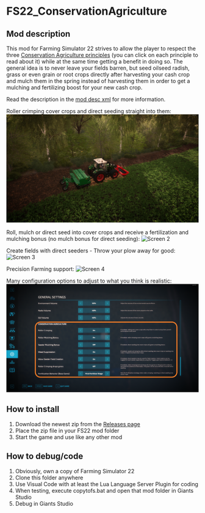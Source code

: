 # FS22_ConservationAgriculture

## Mod description

This mod for Farming Simulator 22 strives to allow the player to respect the three [Conservation Agriculture principles](https://www.fao.org/conservation-agriculture/en/) (you can click on each principle to read about it) while at the same time getting a benefit in doing so. The general idea is to never leave your fields barren, but seed oilseed radish, grass or even grain or root crops directly after harvesting your cash crop and mulch them in the spring instead of harvesting them
in order to get a mulching and fertilizing boost for your new cash crop.

Read the description in the [mod desc xml](modDesc.xml) for more information.

Roller crimping cover crops and direct seeding straight into them:
![Screen 1](screenshots/Screenshot1.png)

Roll, mulch or direct seed into cover crops and receive a fertilization and mulching bonus (no mulch bonus for direct seeding):
![Screen 2](screenshots/Screenshot2.png)

Create fields with direct seeders - Throw your plow away for good:
![Screen 3](screenshots/Screenshot3.png)

Precision Farming support:
![Screen 4](screenshots/Screenshot4.png)

Many configuration options to adjust to what you think is realistic:
![Screen 5](screenshots/Screenshot5.png)

## How to install

1. Download the newest zip from the [Releases page](https://github.com/Timmeey86/FS22_ConservationAgriculture/releases)
1. Place the zip file in your FS22 mod folder
1. Start the game and use like any other mod

## How to debug/code

1. Obviously, own a copy of Farming Simulator 22
1. Clone this folder anywhere
1. Use Visual Code with at least the Lua Language Server Plugin for coding
1. When testing, execute copytofs.bat and open that mod folder in Giants Studio
1. Debug in Giants Studio